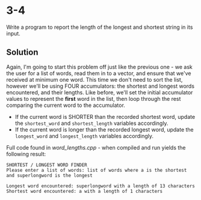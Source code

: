 # 3-4 
Write a program to report the length of the longest and shortest string in its input.

## Solution
Again, I'm going to start this problem off just like the previous one - we ask the user for a list of words, read them in to a vector, and ensure that we've received at minimum one word. This time we don't need to sort the list, however we'll be using FOUR accumulators: the shortest and longest words encountered, and their lengths. Like before, we'll set the initial accumulator values to represent the **first** word in the list, then loop through the rest comparing the current word to the accumulator.  
- If the current word is SHORTER than the recorded shortest word, update the `shortest_word` and `shortest_length` variables accordingly.
- If the current word is longer than the recorded longest word, update the `longest_word` and `longest_length` variables accordingly.

Full code found in _word_lengths.cpp_ - when compiled and run yields the following result:
```
SHORTEST / LONGEST WORD FINDER
Please enter a list of words: list of words where a is the shortest and superlongword is the longest

Longest word encountered: superlongword with a length of 13 characters
Shortest word encountered: a with a length of 1 characters
```
